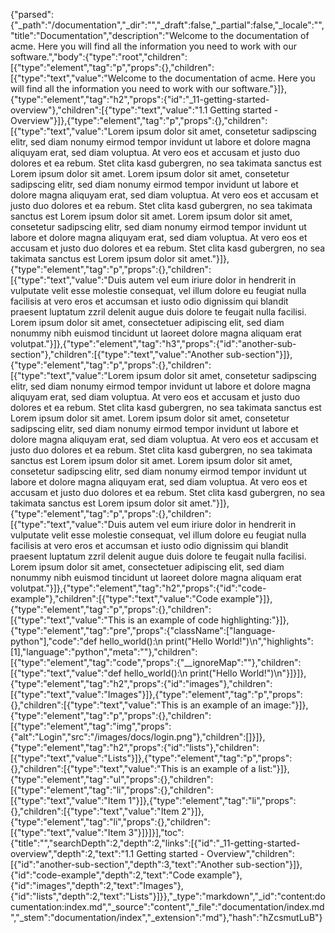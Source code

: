 {"parsed":{"_path":"/documentation","_dir":"","_draft":false,"_partial":false,"_locale":"","title":"Documentation","description":"Welcome to the documentation of acme. Here you will find all the information you need to work with our software.","body":{"type":"root","children":[{"type":"element","tag":"p","props":{},"children":[{"type":"text","value":"Welcome to the documentation of acme. Here you will find all the information you need to work with our software."}]},{"type":"element","tag":"h2","props":{"id":"_11-getting-started-overview"},"children":[{"type":"text","value":"1.1 Getting started - Overview"}]},{"type":"element","tag":"p","props":{},"children":[{"type":"text","value":"Lorem ipsum dolor sit amet, consetetur sadipscing elitr, sed diam nonumy eirmod tempor invidunt ut labore et dolore magna aliquyam erat, sed diam voluptua. At vero eos et accusam et justo duo dolores et ea rebum. Stet clita kasd gubergren, no sea takimata sanctus est Lorem ipsum dolor sit amet. Lorem ipsum dolor sit amet, consetetur sadipscing elitr, sed diam nonumy eirmod tempor invidunt ut labore et dolore magna aliquyam erat, sed diam voluptua. At vero eos et accusam et justo duo dolores et ea rebum. Stet clita kasd gubergren, no sea takimata sanctus est Lorem ipsum dolor sit amet. Lorem ipsum dolor sit amet, consetetur sadipscing elitr, sed diam nonumy eirmod tempor invidunt ut labore et dolore magna aliquyam erat, sed diam voluptua. At vero eos et accusam et justo duo dolores et ea rebum. Stet clita kasd gubergren, no sea takimata sanctus est Lorem ipsum dolor sit amet."}]},{"type":"element","tag":"p","props":{},"children":[{"type":"text","value":"Duis autem vel eum iriure dolor in hendrerit in vulputate velit esse molestie consequat, vel illum dolore eu feugiat nulla facilisis at vero eros et accumsan et iusto odio dignissim qui blandit praesent luptatum zzril delenit augue duis dolore te feugait nulla facilisi. Lorem ipsum dolor sit amet, consectetuer adipiscing elit, sed diam nonummy nibh euismod tincidunt ut laoreet dolore magna aliquam erat volutpat."}]},{"type":"element","tag":"h3","props":{"id":"another-sub-section"},"children":[{"type":"text","value":"Another sub-section"}]},{"type":"element","tag":"p","props":{},"children":[{"type":"text","value":"Lorem ipsum dolor sit amet, consetetur sadipscing elitr, sed diam nonumy eirmod tempor invidunt ut labore et dolore magna aliquyam erat, sed diam voluptua. At vero eos et accusam et justo duo dolores et ea rebum. Stet clita kasd gubergren, no sea takimata sanctus est Lorem ipsum dolor sit amet. Lorem ipsum dolor sit amet, consetetur sadipscing elitr, sed diam nonumy eirmod tempor invidunt ut labore et dolore magna aliquyam erat, sed diam voluptua. At vero eos et accusam et justo duo dolores et ea rebum. Stet clita kasd gubergren, no sea takimata sanctus est Lorem ipsum dolor sit amet. Lorem ipsum dolor sit amet, consetetur sadipscing elitr, sed diam nonumy eirmod tempor invidunt ut labore et dolore magna aliquyam erat, sed diam voluptua. At vero eos et accusam et justo duo dolores et ea rebum. Stet clita kasd gubergren, no sea takimata sanctus est Lorem ipsum dolor sit amet."}]},{"type":"element","tag":"p","props":{},"children":[{"type":"text","value":"Duis autem vel eum iriure dolor in hendrerit in vulputate velit esse molestie consequat, vel illum dolore eu feugiat nulla facilisis at vero eros et accumsan et iusto odio dignissim qui blandit praesent luptatum zzril delenit augue duis dolore te feugait nulla facilisi. Lorem ipsum dolor sit amet, consectetuer adipiscing elit, sed diam nonummy nibh euismod tincidunt ut laoreet dolore magna aliquam erat volutpat."}]},{"type":"element","tag":"h2","props":{"id":"code-example"},"children":[{"type":"text","value":"Code example"}]},{"type":"element","tag":"p","props":{},"children":[{"type":"text","value":"This is an example of code highlighting:"}]},{"type":"element","tag":"pre","props":{"className":["language-python"],"code":"def hello_world():\n    print(\"Hello World!\")\n","highlights":[1],"language":"python","meta":""},"children":[{"type":"element","tag":"code","props":{"__ignoreMap":""},"children":[{"type":"text","value":"def hello_world():\n    print(\"Hello World!\")\n"}]}]},{"type":"element","tag":"h2","props":{"id":"images"},"children":[{"type":"text","value":"Images"}]},{"type":"element","tag":"p","props":{},"children":[{"type":"text","value":"This is an example of an image:"}]},{"type":"element","tag":"p","props":{},"children":[{"type":"element","tag":"img","props":{"alt":"Login","src":"/images/docs/login.png"},"children":[]}]},{"type":"element","tag":"h2","props":{"id":"lists"},"children":[{"type":"text","value":"Lists"}]},{"type":"element","tag":"p","props":{},"children":[{"type":"text","value":"This is an example of a list:"}]},{"type":"element","tag":"ul","props":{},"children":[{"type":"element","tag":"li","props":{},"children":[{"type":"text","value":"Item 1"}]},{"type":"element","tag":"li","props":{},"children":[{"type":"text","value":"Item 2"}]},{"type":"element","tag":"li","props":{},"children":[{"type":"text","value":"Item 3"}]}]}],"toc":{"title":"","searchDepth":2,"depth":2,"links":[{"id":"_11-getting-started-overview","depth":2,"text":"1.1 Getting started - Overview","children":[{"id":"another-sub-section","depth":3,"text":"Another sub-section"}]},{"id":"code-example","depth":2,"text":"Code example"},{"id":"images","depth":2,"text":"Images"},{"id":"lists","depth":2,"text":"Lists"}]}},"_type":"markdown","_id":"content:documentation:index.md","_source":"content","_file":"documentation/index.md","_stem":"documentation/index","_extension":"md"},"hash":"hZcsmutLuB"}